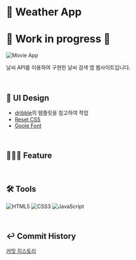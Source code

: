 # 📝 Weather App

# 🚧 Work in progress 🚧

![Movie App]()

날씨 API를 이용하여 구현한 날씨 검색 앱 웹사이트입니다.

<br/>

## 💄 UI Design

<!-- ![PSD](https://user-images.githubusercontent.com/51189962/102138124-37b0fc00-3e9f-11eb-8d44-e7ec9619e6ff.png) -->

- [dribble](https://dribbble.com/shots/7767460-Weather-App-Website)의 템플릿을 참고하여 작업
- [Reset CSS](https://meyerweb.com/eric/tools/css/reset/)
- [Goole Font](https://fonts.google.com/)

<br/>

## 🧑🏻‍💻 Feature

<br/>

## 🛠 Tools

![HTML5](https://img.shields.io/badge/HTML5-DE4B24?style=flat-square&logo=html5&logoColor=white)
![CSS3](https://img.shields.io/badge/CSS3-026DB4?style=flat-square&logo=css3)
![JavaScript](https://img.shields.io/badge/JavaScript-F7DF1D?style=flat-square&logo=javascript&logoColor=white)

<br/>

## ↩️ Commit History

[커밋 히스토리](https://github.com/keemtj/project-weather/commits?author=keemtj)

<br/>
